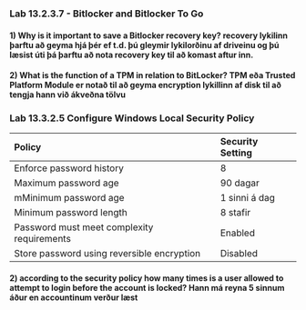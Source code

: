 ### Lab 13.2.3.7 - Bitlocker and Bitlocker To Go
#### 1) Why is it important to save a Bitlocker recovery key? recovery lykilinn þarftu að geyma hjá þér ef t.d. þú gleymir lykilorðinu af driveinu og þú læsist úti þá þarftu að nota recovery key til að komast aftur inn.
#### 2) What is the function of a TPM in relation to BitLocker? TPM eða Trusted Platform Module er notað til að geyma encryption lykillinn af disk til að tengja hann við ákveðna tölvu
### Lab 13.3.2.5 Configure Windows Local Security Policy
| Policy     | Security Setting |
| :---        |    :----   |
| Enforce password history    | 8  |
| Maximum password age   |  90 dagar  |
| mMinimum password age      | 1 sinni á dag |
| Minimum password length        |  8 stafir   |
| Password must meet complexity requirements     | Enabled   |
| Store password using reversible encryption   | Disabled     |
#### 2) according to the security policy how many times is a user allowed to attempt to login before the account is locked? Hann má reyna 5 sinnum áður en accountinum verður læst